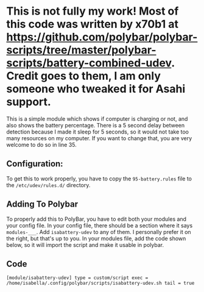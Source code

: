 # This is not fully my work! Most of this code was written by x70b1 at https://github.com/polybar/polybar-scripts/tree/master/polybar-scripts/battery-combined-udev. Credit goes to them, I am only someone who tweaked it for Asahi support.
This is a simple module which shows if computer is charging or not, and also shows the battery percentage. There is a 5 second delay between detection because I made it sleep for 5 seconds, so it would not take too many resources on my computer. If you want to change that, you are very welcome to do so in line 35.
## Configuration:
To get this to work properly, you have to copy the `95-battery.rules` file to the `/etc/udev/rules.d/` directory.
## Adding To Polybar
To properly add this to PolyBar, you have to edit both your modules and your config file.
In your config file, there should be a section where it says `modules-___`. Add `isabattery-udev` to any of them. I personally prefer it on the right, but that's up to you.
In your modules file, add the code shown below, so it will import the script and make it usable in polybar.
## Code
``[module/isabattery-udev]
type = custom/script
exec = /home/isabella/.config/polybar/scripts/isabattery-udev.sh
tail = true``
